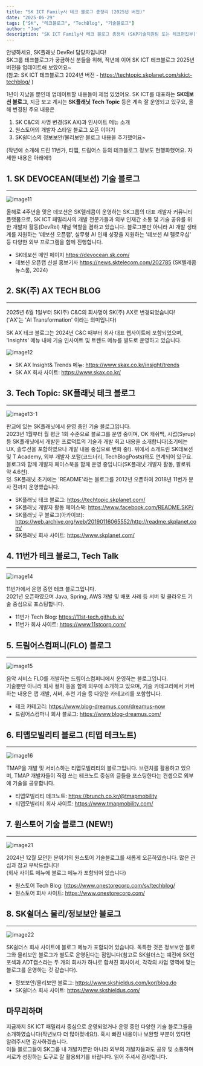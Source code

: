 ```yaml
---
title: "SK ICT Family사 테크 블로그 총정리 (2025년 버전)" 
date: "2025-06-29"
tags: ["SK", "테크블로그", "TechBlog", "기술블로그"]
author: "Joe"
description: "SK ICT Family사 테크 블로그 총정리 (SKP기술지원팀 또는 테크편집부)" 
---
```


안녕하세요, SK플래닛 DevRel 담당자입니다! <br/>
SK그룹 테크블로그가 궁금하신 분들을 위해, 작년에 이어 SK ICT 테크블로그 2025년 버전을 업데이트해 보았어요~ <br/>
(참고: SK ICT 테크블로그 2024년 버전 -  https://techtopic.skplanet.com/skict-techblog/ ) 

1년이 지났을 뿐인데 업데이트할 내용들이 제법 있었어요. SK ICT를 대표하는 **SK데보션 블로그**, 지금 보고 계시는 **SK플래닛 Tech Topic** 등은 계속 잘 운영되고 있구요, 올해 변경된 주요 내용은

1. SK C&C의 사명 변경(SK AX)과 인사이트 메뉴 소개
2. 원스토어의 개발자 스타일 블로그 오픈 이야기
3. SK쉴더스의 정보보안/물리보안 블로그 내용을 추가했어요~

(작년에 소개해 드린 11번가, 티맵, 드림어스 등의 테크블로그 정보도 현행화했어요. 자세한 내용은 아래에!)


## 1. SK DEVOCEAN(데보션) 기술 블로그  
--- 
![image11](./image11.png)

올해로 4주년을 맞은 데보션은 SK텔레콤이 운영하는 SK그룹의 대표 개발자 커뮤니티 플랫폼으로, SK ICT 패밀리사의 개발 전문가들과 외부 인재간 소통 및 기술 공유를 위한 개발자 활동(DevRel) 채널 역할을 겸하고 있습니다. 블로그뿐만 아니라 AI 개발 생태계를 지원하는 '데보션 오픈랩', 실무형 AI 인재 성장을 지원하는 '데보션 AI 펠로우십' 등 다양한 외부 프로그램을 함께 진행합니다.

* SK데보션 메인 페이지 https://devocean.sk.com/
* 데보션 오픈랩 신설 홍보기사 https://news.sktelecom.com/202785 (SK텔레콤 뉴스룸, 2024)


## 2. SK(주) AX TECH BLOG 
--- 

2025년 6월 1일부터 SK(주) C&C의 회사명이 SK(주) AX로 변경되었습니다! <br/>
('AX'는 'AI Transformation' 이라는 의미입니다)

SK AX 테크 블로그는 2024년 C&C 때부터 회사 대표 웹사이트에 포함되었으며, 'Insights' 메뉴 내에 기술 인사이트 및 트렌드 메뉴를 별도로 운영하고 있습니다.

![image12](./image12.png)

* SK AX Insight& Trends 메뉴: https://www.skax.co.kr/insight/trends
* SK AX 회사 사이트: https://www.skax.co.kr/


## 3. Tech Topic: SK플래닛 테크 블로그
--- 
![image13-1](./image13-1.png)

판교에 있는 SK플래닛에서 운영 중인 기술 블로그입니다. <br/>
2023년 1월부터 월 평균 1회 수준으로 블로그를 운영 중이며, OK 캐쉬백, 시럽(Syrup) 등 SK플래닛에서 개발한 프로덕트의 기술과 개발 회고 내용을 소개합니다(초기에는 UX, 솔루션을 포함하였으나 개발 내용 중심으로 변화 중!).
위에서 소개드린 SK데보션 및 T Academy, 외부 개발자 포털(코드너리, TechBlogPosts)와도 연계되어 있구요.
블로그와 함께 개발자 페이스북을 함께 운영 중입니다(SK플래닛 개발자 활동, 팔로워 약 4.6천). <br/>
덧. SK플래닛 초기에는 'README'라는 블로그를 2012년 오픈하여 2018년 11번가 분사 전까지 운영했습니다. 

* SK플래닛 테크 블로그: https://techtopic.skplanet.com/
* SK플래닛 개발자 활동 페이스북: https://www.facebook.com/README.SKP/
* SK플래닛 구 블로그(아카이브): https://web.archive.org/web/20190116065552/http://readme.skplanet.com/
* SK플래닛 회사 사이트: https://www.skplanet.com/ 

## 4. 11번가 테크 블로그, Tech Talk 
--- 
![image14](./image14.png)

11번가에서 운영 중인 테크 블로그입니다. <br/>
2021년 오픈하였으며 Java, Spring, AWS 개발 및 배포 사례 등 서버 및 클라우드 기술 중심으로 포스팅합니다.

* 11번가 Tech Blog: https://11st-tech.github.io/
* 11번가 회사 사이트: https://www.11stcorp.com/ 

## 5. 드림어스컴퍼니(FLO) 블로그 
--- 
![image15](./image15.png)

음악 서비스 FLO를 개발하는 드림어스컴퍼니에서 운영하는 블로그입니다. <br/>
기술뿐만 아니라 회사 컬처 등을 함께 외부에 소개하고 있으며,
기술 카테고리에서 커버하는 내용은 앱 개발, 서버, 추천 기술 등 다양한 카테고리를 포함합니다.

* 테크 카테고리: https://www.blog-dreamus.com/dreamus-now
* 드림어스컴퍼니 회사 블로그: https://www.blog-dreamus.com/


## 6. 티맵모빌리티 블로그 (티맵 테크노트) 
--- 
![image16](./image16.png)

TMAP을 개발 및 서비스하는 티맵모빌리티의 블로그입니다. 브런치를 활용하고 있으며, TMAP 개발자들이 직접 쓰는 테크노트 중심의 글들을 포스팅한다는 컨셉으로 외부에 기술을 공유합니다.

* 티맵모빌리티 테크노트: https://brunch.co.kr/@tmapmobility
* 티맵모빌리티 회사 사이트: https://www.tmapmobility.com/ 

## 7. 원스토어 기술 블로그 (NEW!)
---
![image21](./image21.png)

2024년 12월 모던한 분위기의 원스토어 기술블로그를 새롭게 오픈하였습니다. 많은 관심과 참고 부탁드립니다! <br/>
(회사 사이트 메뉴에 블로그 메뉴가 포함되어 있습니다)

* 원스토어 Tech Blog: https://www.onestorecorp.com/sv/techblog/
* 원스토어 회사 사이트: https://www.onestorecorp.com/

## 8. SK쉴더스 물리/정보보안 블로그 
--- 
![image22](./image22.png)

SK쉴더스 회사 사이트에 블로그 메뉴가 포함되어 있습니다. 독특한 것은 정보보안 블로그와 물리보안 블로그가 별도로 운영된다는 점입니다(참고로 SK쉴더스는 예전에 SK인포섹과 ADT캡스라는 두 개의 회사가 하나로 합쳐진 회사여서, 각각의 사업 영역에 맞는 블로그를 운영하는 것 같습니다).

* 정보보안/물리보안 블로그: https://www.skshieldus.com/kor/blog.do
* SK쉴더스 회사 사이트: https://www.skshieldus.com/


## 마무리하며

지금까지 SK ICT 패밀리사 중심으로 운영되었거나 운영 중인 다양한 기술 블로그들을 소개하였습니다(작년보다 더 많아졌네요!). 혹시 빠진 내용이나 보완할 부분이 있다면 알려주시면 감사하겠습니다. <br/>
이들 블로그들이 SK그룹 내 개발자뿐만 아니라 외부의 개발자들과도 공유 및 소통하며 서로가 성장하는 도구로 잘 활용되기를 바랍니다. 읽어 주셔서 감사합니다.
